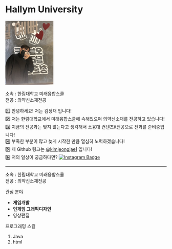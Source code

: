 # Hallym University

<img src=내사진.jpg height=200 widht=200>


소속 : 한림대학교 미래융합스쿨       
전공 : 의약신소재전공

:one: 안녕하세요! 저는 김정재 입니다!       
:two: 저는 한림대학교에서 미래융합스쿨에 속해있으며 의약신소재를 전공하고 있습니다!          
:three: 지금의 전공과는 맞지 않는다고 생각해서 소융대 컨텐츠it전공으로 전과를 준비중입니다!          
:four: 부족한 부분이 많고 늦게 시작한 만큼 열심히 노력하겠습니다!              
:five: 제 Github 링크는 [@kimjeongjae1](https://github.com/kimjeongjae1 "Overview" ) 입니다!       
:six: 저의 일상이 궁금하다면? [![Instagram Badge](https://img.shields.io/badge/-Instagram-dd2a7b?style=flat-square&logo=instagram&logoColor=white&link=https://www.instagram.com/99091o/)](https://www.instagram.com/99091o/)          

---

소속 : 한림대학교 미래융합스쿨       
전공 : 의약신소재전공

관심 분야
* **게임개발**
* **인게임 그래픽디자인**
* 영상편집 

프로그래밍 스킬      
1. Java
2. html


